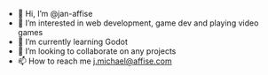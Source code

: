 - 👋 Hi, I’m @jan-affise
- 👀 I’m interested in web development, game dev and playing video games
- 🌱 I’m currently learning Godot
- 💞️ I’m looking to collaborate on any projects
- 📫 How to reach me j.michael@affise.com

<!---
jan-affise/jan-affise is a ✨ special ✨ repository because its `README.md` (this file) appears on your GitHub profile.
You can click the Preview link to take a look at your changes.
--->
